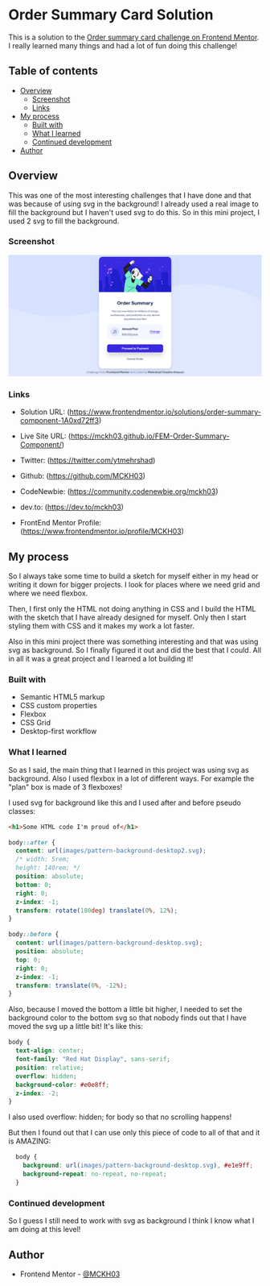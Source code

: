 # Order Summary Card Solution

This is a solution to the [Order summary card challenge on Frontend Mentor](https://www.frontendmentor.io/challenges/order-summary-component-QlPmajDUj). I really learned many things and had a lot of fun doing this challenge!

## Table of contents

- [Overview](#overview)
  - [Screenshot](#screenshot)
  - [Links](#links)
- [My process](#my-process)
  - [Built with](#built-with)
  - [What I learned](#what-i-learned)
  - [Continued development](#continued-development)
- [Author](#author)

## Overview

This was one of the most interesting challenges that I have done and that was because of using svg in the background! I already used a real image to fill the background but I haven't used svg to do this. So in this mini project, I used 2 svg to fill the background.

### Screenshot

![Screenshot from the solution!](Screenshot.png)

### Links

- Solution URL: (https://www.frontendmentor.io/solutions/order-summary-component-1A0xd72ff3)

- Live Site URL: (https://mckh03.github.io/FEM-Order-Summary-Component/)

- Twitter: (https://twitter.com/ytmehrshad)

- Github: (https://github.com/MCKH03)

- CodeNewbie: (https://community.codenewbie.org/mckh03)

- dev.to: (https://dev.to/mckh03)

- FrontEnd Mentor Profile: (https://www.frontendmentor.io/profile/MCKH03)

## My process

So I always take some time to build a sketch for myself either in my head or writing it down for bigger projects. I look for places where we need grid and where we need flexbox.

Then, I first only the HTML not doing anything in CSS and I build the HTML with the sketch that I have already designed for myself. Only then I start styling them with CSS and it makes my work a lot faster.

Also in this mini project there was something interesting and that was using svg as background. So I finally figured it out and did the best that I could. All in all it was a great project and I learned a lot building it!

### Built with

- Semantic HTML5 markup
- CSS custom properties
- Flexbox
- CSS Grid
- Desktop-first workflow

### What I learned

So as I said, the main thing that I learned in this project was using svg as background. Also I used flexbox in a lot of different ways. For example the "plan" box is made of 3 flexboxes!

I used svg for background like this and I used after and before pseudo classes:

```html
<h1>Some HTML code I'm proud of</h1>
```

```css
body::after {
  content: url(images/pattern-background-desktop2.svg);
  /* width: 5rem;
  height: 140rem; */
  position: absolute;
  bottom: 0;
  right: 0;
  z-index: -1;
  transform: rotate(180deg) translate(0%, 12%);
}
```

```css
body::before {
  content: url(images/pattern-background-desktop.svg);
  position: absolute;
  top: 0;
  right: 0;
  z-index: -1;
  transform: translate(0%, -12%);
}
```

Also, because I moved the bottom a little bit higher, I needed to set the background color to the bottom svg so that nobody finds out that I have moved the svg up a little bit! It's like this:

```css
body {
  text-align: center;
  font-family: "Red Hat Display", sans-serif;
  position: relative;
  overflow: hidden;
  background-color: #e0e8ff;
  z-index: -2;
}
```

I also used overflow: hidden; for body so that no scrolling happens!

But then I found out that I can use only this piece of code to all of that and it is AMAZING:

```css
  body {
    background: url(images/pattern-background-desktop.svg), #e1e9ff;
    background-repeat: no-repeat, no-repeat;
  }
```

### Continued development

So I guess I still need to work with svg as background I think I know what I am doing at this level!

## Author

- Frontend Mentor - [@MCKH03](https://www.frontendmentor.io/profile/MCKH03)
